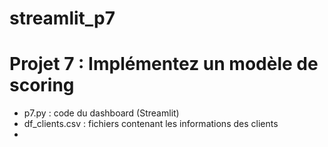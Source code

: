 # streamlit_p7

# Projet 7 : Implémentez un modèle de scoring

- p7.py : code du dashboard (Streamlit)
- df_clients.csv : fichiers contenant les informations des clients
- 
